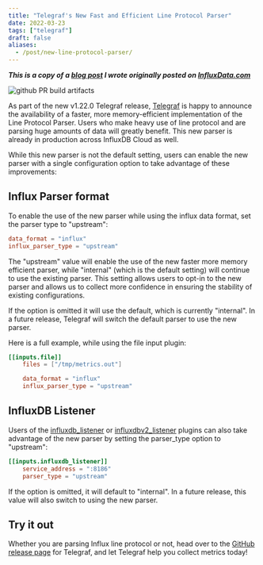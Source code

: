 ```yaml
---
title: "Telegraf's New Fast and Efficient Line Protocol Parser"
date: 2022-03-23
tags: ["telegraf"]
draft: false
aliases:
  - /post/new-line-protocol-parser/
---
```


***This is a copy of a [blog post](https://www.influxdata.com/blog/new-line-protocol-parser/)
I wrote originally posted on [InfluxData.com](https://www.influxdata.com/)***

![github PR build artifacts](/img/telegraf/telegraf-line-protocol-parser-config.png#center)

As part of the new v1.22.0 Telegraf release, [Telegraf](https://www.influxdata.com/time-series-platform/telegraf/)
is happy to announce the availability of a faster, more memory-efficient
implementation of the Line Protocol Parser. Users who make heavy use of line
protocol and are parsing huge amounts of data will greatly benefit. This new
parser is already in production across InfluxDB Cloud as well.

While this new parser is not the default setting, users can enable the new
parser with a single configuration option to take advantage of these
improvements:

## Influx Parser format

To enable the use of the new parser while using the influx data format, set the
parser type to "upstream":

```toml
data_format = "influx"
influx_parser_type = "upstream"
```

The "upstream" value will enable the use of the new faster more memory
efficient parser, while "internal" (which is the default setting) will continue
to use the existing parser. This setting allows users to opt-in to the new
parser and allows us to collect more confidence in ensuring the stability of
existing configurations.

If the option is omitted it will use the default, which is currently
"internal". In a future release, Telegraf will switch the default parser to use
the new parser.

Here is a full example, while using the file input plugin:

```toml
[[inputs.file]]
    files = ["/tmp/metrics.out"]

    data_format = "influx"
    influx_parser_type = "upstream"
```

## InfluxDB Listener

Users of the [influxdb_listener](https://github.com/influxdata/telegraf/tree/master/plugins/inputs/influxdb_listener)
or [influxdbv2_listener](https://github.com/influxdata/telegraf/tree/master/plugins/inputs/influxdb_v2_listener)
plugins can also take advantage of the new parser by setting the parser_type
option to "upstream":

```toml
[[inputs.influxdb_listener]]
    service_address = ":8186"
    parser_type = "upstream"
```

If the option is omitted, it will default to "internal". In a future release,
this value will also switch to using the new parser.

## Try it out

Whether you are parsing Influx line protocol or not, head over to
the [GitHub release page](https://github.com/influxdata/telegraf/releases) for
Telegraf, and let Telegraf help you collect metrics today!
